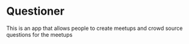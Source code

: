 # Questioner
This is an app that allows people to create meetups and crowd source questions for the meetups
